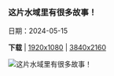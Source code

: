 ### 这片水域里有很多故事！

日期：2024-05-15

**下载**  |  [1920x1080](https://cn.bing.com/th?id=OHR.ReconquistaVigo_ZH-CN4619580424_1920x1080.jpg)  |  [3840x2160](https://cn.bing.com/th?id=OHR.ReconquistaVigo_ZH-CN4619580424_UHD.jpg)

![这片水域里有很多故事！](https://cn.bing.com/th?id=OHR.ReconquistaVigo_ZH-CN4619580424_1920x1080.jpg "维戈的兰德大桥，西班牙 (© Julio Conde/Getty Images)")

